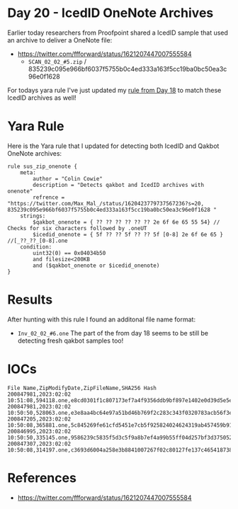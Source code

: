 # Day 20 - IcedID OneNote Archives

Earlier today researchers from Proofpoint shared a IcedID sample that used an archive to deliver a OneNote file:
- https://twitter.com/ffforward/status/1621207447007555584
    - `SCAN_02_02_#5.zip` / 835239c095e966bf6037f5755b0c4ed333a163f5cc19ba0bc50ea3c96e0f1628 

For todays yara rule I've just updated my [rule from Day 18](https://github.com/colincowie/100DaysOfYara_2023/blob/main/January/018/018.md) to match these IcedID archives as well! 

# Yara Rule

Here is the Yara rule that I updated for detecting both IcedID and Qakbot OneNote archives:

```
rule sus_zip_onenote {
    meta:
        author = "Colin Cowie"
        description = "Detects qakbot and IcedID archives with onenote"
        refrence = "https://twitter.com/Max_Mal_/status/1620423779737567236?s=20, 835239c095e966bf6037f5755b0c4ed333a163f5cc19ba0bc50ea3c96e0f1628 "
    strings:
        $qakbot_onenote = { ?? ?? ?? ?? ?? ?? 2e 6f 6e 65 55 54} // Checks for six characters followed by .oneUT 
        $icedid_onenote = { 5f ?? ?? 5f ?? ?? 5f [0-8] 2e 6f 6e 65 } //[_??_??_[0-8].one
    condition:
        uint32(0) == 0x04034b50 
        and filesize<200KB
        and ($qakbot_onenote or $icedid_onenote)
}

```
# Results
After hunting with this rule I found an additonal file name format:
- `Inv_02_02_#6.one`
The part of the from day 18 seems to be still be detecting fresh qakbot samples too!

# IOCs
```
File Name,ZipModifyDate,ZipFileName,SHA256 Hash
200847981,2023:02:02 10:51:08,594118.one,e8cd0301f1c807173ef7a4f9356ddb9bf897e1402e0d39d5e5e4705575852dab
200847981,2023:02:02 10:50:50,528063.one,e3e8aa4bc64e97a51bd46b769f2c283c343f0320783acb56f3ef868d99784f9c
200847205,2023:02:02 10:50:08,365881.one,5c845269fe61cfd5451e7cb5f925824024624319ab457459b91299f53a645787
200846995,2023:02:02 10:50:50,335145.one,9586239c5835f5d3c5f9a8b7ef4a99b55ff04d257bf3d375052fc86733fedf22
200847307,2023:02:02 10:50:08,314197.one,c3693d6004a258e3b8841007267f02c80127fe137c465418738efec9557504c9
```

# References
- https://twitter.com/ffforward/status/1621207447007555584